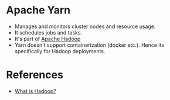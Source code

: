 
# Apache Yarn
- Manages and monitors cluster nodes and resource usage. 
- It schedules jobs and tasks.
- It's part of [Apache Hadoop](../5_BigDataComponents/ETLServices/BatchProcessing/ApacheHadoop)
- Yarn doesn't support containerization (docker etc.). Hence its specifically for Hadoop deployments.

# References
- [What is Hadoop?](https://aws.amazon.com/emr/details/hadoop/what-is-hadoop/)